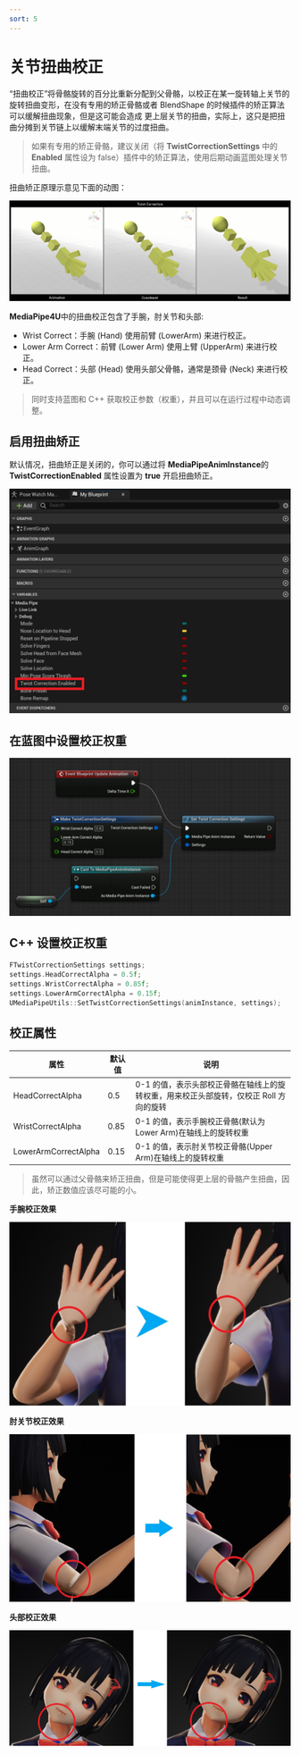 ```yaml
---
sort: 5
---
```


# 关节扭曲校正

“扭曲校正”将骨骼旋转的百分比重新分配到父骨骼，以校正在某一旋转轴上关节的旋转扭曲变形，在没有专用的矫正骨骼或者 BlendShape 的时候插件的矫正算法可以缓解扭曲现象，但是这可能会造成
更上层关节的扭曲，实际上，这只是把扭曲分摊到关节链上以缓解末端关节的过度扭曲。    
> 如果有专用的矫正骨骼，建议关闭（将 **TwistCorrectionSettings** 中的 **Enabled** 属性设为 false）插件中的矫正算法，使用后期动画蓝图处理关节扭曲。

扭曲矫正原理示意见下面的动图：

[![twist correction](./images/twist_correction.gif "correction")](images/twist_correction.gif)

**MediaPipe4U**中的扭曲校正包含了手腕，肘关节和头部:   

- Wrist Correct：手腕 (Hand) 使用前臂 (LowerArm) 来进行校正。
- Lower Arm Correct：前臂 (Lower Arm) 使用上臂 (UpperArm) 来进行校正。
- Head Correct：头部 (Head) 使用头部父骨骼，通常是颈骨 (Neck) 来进行校正。    


> 同时支持蓝图和 C++ 获取校正参数（权重），并且可以在运行过程中动态调整。

## 启用扭曲矫正

默认情况，扭曲矫正是关闭的，你可以通过将 **MediaPipeAnimInstance**的 **TwistCorrectionEnabled** 属性设置为 **true** 开启扭曲矫正。   

[![twist correction](./images/twist_enable.jpg "correction")](images/twist_correction.gif)


## 在蓝图中设置校正权重  

[![twist correction](./images/update_twist_correction_settings.jpg "correction")](images/update_twist_correction_settings.jpg)

## C++ 设置校正权重

```cpp
FTwistCorrectionSettings settings;
settings.HeadCorrectAlpha = 0.5f;
settings.WristCorrectAlpha = 0.85f;
settings.LowerArmCorrectAlpha = 0.15f;
UMediaPipeUtils::SetTwistCorrectionSettings(animInstance, settings);

```

## 校正属性

|属性|默认值|说明|
|-----|----|------|
|HeadCorrectAlpha|0.5| 0-1 的值，表示头部校正骨骼在轴线上的旋转权重，用来校正头部旋转，仅校正 Roll 方向的旋转 |
|WristCorrectAlpha|0.85| 0-1 的值，表示手腕校正骨骼(默认为 Lower Arm)在轴线上的旋转权重 |
|LowerArmCorrectAlpha|0.15| 0-1 的值，表示肘关节校正骨骼(Upper Arm)在轴线上的旋转权重 |

> 虽然可以通过父骨骼来矫正扭曲，但是可能使得更上层的骨骼产生扭曲，因此，矫正数值应该尽可能的小。

**手腕校正效果**

[![twist correction](./images/wirst_correction.jpg "correction")](images/wirst_correction.jpg)

**肘关节校正效果**

[![twist correction](./images/lower_arm_correction.jpg "correction")](images/lower_arm_correction.jpg)

**头部校正效果**

[![twist correction](./images/head_correction.jpg "correction")](images/head_correction.jpg)